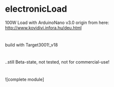 # electronicLoad
100W Load with ArduinoNano v3.0
origin from here: http://www.kovidivi.infora.hu/deu.html
#
build with Target3001!_v18
#
..still Beta-state, not tested, not for commercial-use!
#
![complete module]
